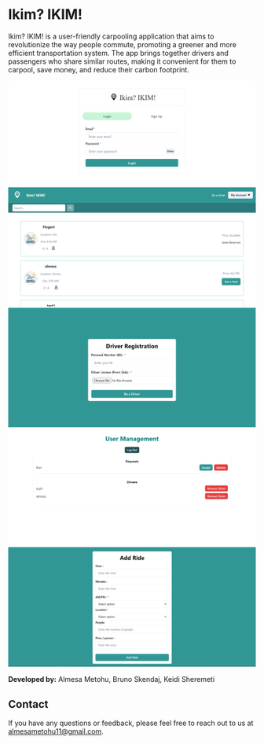 # Ikim? IKIM!
Ikim? IKIM! is a user-friendly carpooling application that aims to revolutionize the way people commute, promoting a greener and more efficient transportation system. The app brings together drivers and passengers who share similar routes, making it convenient for them to carpool, save money, and reduce their carbon footprint.

![Login Page](loginPage.PNG)
![Home Page](homePage.PNG)
![Driver Registration](driverRegistration.PNG)
![Admin View](adminView.PNG)
![Add a Ride Page](addRide.PNG)

**Developed by:** Almesa Metohu, Bruno Skendaj, Keidi Sheremeti

## Contact

If you have any questions or feedback, please feel free to reach out to us at [almesametohu11@gmail.com](mailto:almesametohu11@gmail.com).